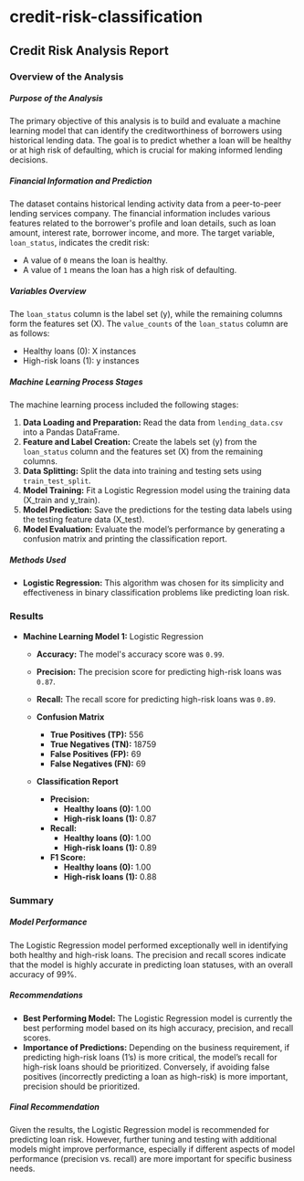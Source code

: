 # credit-risk-classification

## Credit Risk Analysis Report

### Overview of the Analysis

##### Purpose of the Analysis

The primary objective of this analysis is to build and evaluate a machine learning model that can identify the creditworthiness of borrowers using historical lending data. The goal is to predict whether a loan will be healthy or at high risk of defaulting, which is crucial for making informed lending decisions.

##### Financial Information and Prediction

The dataset contains historical lending activity data from a peer-to-peer lending services company. The financial information includes various features related to the borrower's profile and loan details, such as loan amount, interest rate, borrower income, and more. The target variable, `loan_status`, indicates the credit risk:

- A value of `0` means the loan is healthy.
- A value of `1` means the loan has a high risk of defaulting.

##### Variables Overview

The `loan_status` column is the label set (y), while the remaining columns form the features set (X). The `value_counts` of the `loan_status` column are as follows:

- Healthy loans (0): X instances
- High-risk loans (1): y instances

##### Machine Learning Process Stages

The machine learning process included the following stages:

1. <strong>Data Loading and Preparation:</strong> Read the data from `lending_data.csv` into a Pandas DataFrame.
2. <strong>Feature and Label Creation:</strong> Create the labels set (y) from the `loan_status` column and the features set (X) from the remaining columns.
3. <strong>Data Splitting:</strong> Split the data into training and testing sets using `train_test_split`.
4. <strong>Model Training:</strong> Fit a Logistic Regression model using the training data (X_train and y_train).
5. <strong>Model Prediction:</strong> Save the predictions for the testing data labels using the testing feature data (X_test).
6. <strong>Model Evaluation:</strong> Evaluate the model’s performance by generating a confusion matrix and printing the classification report.

##### Methods Used

- <strong>Logistic Regression:</strong> This algorithm was chosen for its simplicity and effectiveness in binary classification problems like predicting loan risk.

### Results

- <strong>Machine Learning Model 1:</strong> Logistic Regression

  - <strong>Accuracy:</strong> The model's accuracy score was `0.99`.
  - <strong>Precision:</strong> The precision score for predicting high-risk loans was `0.87`.
  - <strong>Recall:</strong> The recall score for predicting high-risk loans was `0.89`.

  - <strong>Confusion Matrix</strong>

    - <strong>True Positives (TP):</strong> 556
    - <strong>True Negatives (TN):</strong> 18759
    - <strong>False Positives (FP):</strong> 69
    - <strong>False Negatives (FN):</strong> 69

  - <strong>Classification Report</strong>

    - <strong>Precision:</strong>
      - <strong>Healthy loans (0):</strong> 1.00
      - <strong>High-risk loans (1):</strong> 0.87
    - <strong>Recall:</strong>
      - <strong>Healthy loans (0):</strong> 1.00
      - <strong>High-risk loans (1):</strong> 0.89
    - <strong>F1 Score:</strong>
      - <strong>Healthy loans (0):</strong> 1.00
      - <strong>High-risk loans (1):</strong> 0.88

### Summary

##### Model Performance

The Logistic Regression model performed exceptionally well in identifying both healthy and high-risk loans. The precision and recall scores indicate that the model is highly accurate in predicting loan statuses, with an overall accuracy of 99%.

##### Recommendations

- <strong>Best Performing Model:</strong> The Logistic Regression model is currently the best performing model based on its high accuracy, precision, and recall scores.
- <strong>Importance of Predictions:</strong> Depending on the business requirement, if predicting high-risk loans (1’s) is more critical, the model’s recall for high-risk loans should be prioritized. Conversely, if avoiding false positives (incorrectly predicting a loan as high-risk) is more important, precision should be prioritized.

##### Final Recommendation

Given the results, the Logistic Regression model is recommended for predicting loan risk. However, further tuning and testing with additional models might improve performance, especially if different aspects of model performance (precision vs. recall) are more important for specific business needs.
